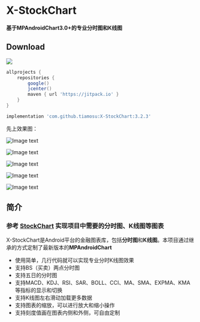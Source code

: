 # X-StockChart

**基于MPAndroidChart3.0+的专业分时图和K线图**

## Download
[![](https://jitpack.io/v/tiamosu/X-StockChart.svg)](https://jitpack.io/#tiamosu/X-StockChart)

```groovy
allprojects {
    repositories {
        google()
        jcenter()
        maven { url 'https://jitpack.io' }
    }
}
```

``` groovy
implementation 'com.github.tiamosu:X-StockChart:3.2.3'
```

先上效果图：

![Image text](screenshot/time_1.png)

![Image text](screenshot/time_2.png)

![Image text](screenshot/k_1.png)

![Image text](screenshot/k_2.png)

![Image text](screenshot/k_3.png)

## 简介

### 参考 [StockChart](https://github.com/WallaceXiao/StockChart-MPAndroidChart) 实现项目中需要的分时图、K线图等图表

X-StockChart是Android平台的金融图表库，包括**分时图**和**K线图**。本项目通过继承的方式定制了最新版本的**MPAndroidChart**

- 使用简单，几行代码就可以实现专业分时K线图效果
- 支持BS（买卖）两点分时图
- 支持五日的分时图
- 支持MACD、KDJ、RSI、SAR、BOLL、CCI、MA、SMA、EXPMA、KMA等指标的显示和切换
- 支持K线图左右滑动加载更多数据
- 支持图表的缩放，可以进行放大和缩小操作
- 支持刻度值画在图表内侧和外侧，可自由定制
<!--- 分时图增加最近一点的数值闪动显示并在右侧画出最新价数值-->
